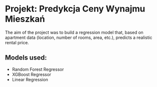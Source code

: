 # Projekt: Predykcja Ceny Wynajmu Mieszkań
The aim of the project was to build a regression model that, based on apartment data (location, number of rooms, area, etc.), predicts a realistic rental price.

## Models used:
* Random Forest Regressor
* XGBoost Regressor
* Linear Regression
